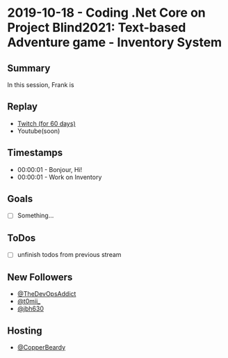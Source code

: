 
# 2019-10-18 - Coding .Net Core on Project Blind2021: Text-based Adventure game - Inventory System

Summary
-------

In this session, Frank is 

Replay
------

- [Twitch (for 60 days)](https://www.twitch.tv/videos/)
- Youtube(soon)


Timestamps
--------

- 00:00:01 - Bonjour, Hi!
- 00:00:01 - Work on Inventory


Goals
-----

- [ ] Something...



ToDos
-----
- [ ] unfinish todos from previous stream


New Followers
-------------

- [@TheDevOpsAddict](https://www.twitch.tv/TheDevOpsAddict)
- [@t0mii_](https://www.twitch.tv/t0mii_)
- [@jbh630](https://www.twitch.tv/jbh630)




Hosting
--------

- [@CopperBeardy](https://www.twitch.tv/CopperBeardy)



